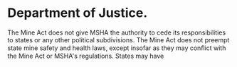# Department of Justice.

The Mine Act does not give MSHA the authority to cede its responsibilities to states or any other political subdivisions. The Mine Act does not preempt state mine safety and health laws, except insofar as they may conﬂict with the Mine Act or MSHA's regulations. States may have